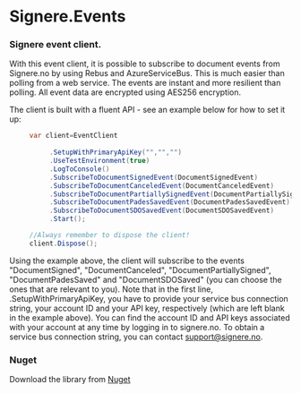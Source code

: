 # Signere.Events
### Signere event client.

With this event client, it is possible to subscribe to document events from Signere.no by using Rebus and AzureServiceBus.
This is much easier than polling from a web service. The events are instant and more resilient than polling. All event data are encrypted using AES256 encryption.

The client is built with a fluent API - see an example below for how to set it up:

```csharp
     var client=EventClient
  
          .SetupWithPrimaryApiKey("","","")
          .UseTestEnvironment(true)   
          .LogToConsole()                            
          .SubscribeToDocumentSignedEvent(DocumentSignedEvent)
          .SubscribeToDocumentCanceledEvent(DocumentCanceledEvent)
          .SubscribeToDocumentPartiallySignedEvent(DocumentPartiallySignedEvent)
          .SubscribeToDocumentPadesSavedEvent(DocumentPadesSavedEvent)
          .SubscribeToDocumentSDOSavedEvent(DocumentSDOSavedEvent)
          .Start();

     //Always remember to dispose the client!
     client.Dispose();
```
Using the example above, the client will subscribe to the events "DocumentSigned", "DocumentCanceled", "DocumentPartiallySigned", "DocumentPadesSaved" and "DocumentSDOSaved" (you can choose the ones that are relevant to you). Note that in the first line, .SetupWithPrimaryApiKey, you have to provide your service bus connection string, your account ID and your API key, respectively (which are left blank in the example above). You can find the account ID and API keys associated with your account at any time by logging in to signere.no. To obtain a service bus connection string, you can contact support@signere.no.

### Nuget
Download the library from [Nuget](http://www.nuget.org/packages/Signere.Events/)
